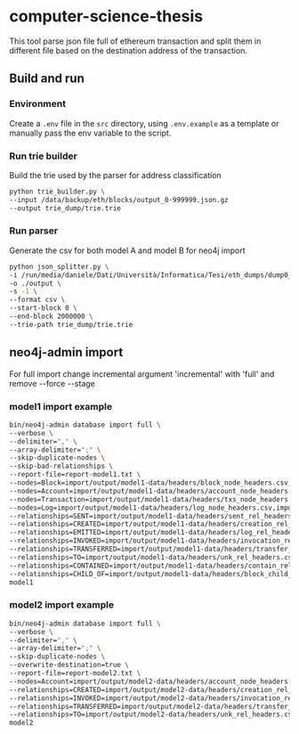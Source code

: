 # computer-science-thesis
This tool parse json file full of ethereum transaction and split them in different file based on
the destination address of the transaction.

## Build and run

### Environment
Create a `.env` file in the `src` directory, using `.env.example` as a template or manually pass the env variable to the script.

### Run trie builder
Build the trie used by the parser for address classification

```bash
python trie_builder.py \
--input /data/backup/eth/blocks/output_0-999999.json.gz
--output trie_dump/trie.trie
```

### Run parser
Generate the csv for both model A and model B for neo4j import

```bash
python json_splitter.py \
-i /run/media/daniele/Dati/Università/Informatica/Tesi/eth_dumps/dump0_0-999999.json.gz \
-o ./output \
-s -1 \
--format csv \
--start-block 0 \
--end-block 2000000 \
--trie-path trie_dump/trie.trie
```

## neo4j-admin import
For full import change incremental argument 'incremental' with 'full' and remove --force --stage

### model1 import example
```bash
bin/neo4j-admin database import full \
--verbose \
--delimiter="," \
--array-delimiter=";" \
--skip-duplicate-nodes \
--skip-bad-relationships \
--report-file=report-model1.txt \
--nodes=Block=import/output/model1-data/headers/block_node_headers.csv,import/output/model1-data/nodes/blocks.\* \
--nodes=Account=import/output/model1-data/headers/account_node_headers.csv,import/output/model1-data/nodes/account.\* \
--nodes=Transaction=import/output/model1-data/headers/txs_node_headers.csv,import/output/model1-data/nodes/txs.\* \
--nodes=Log=import/output/model1-data/headers/log_node_headers.csv,import/output/model1-data/nodes/log.\* \
--relationships=SENT=import/output/model1-data/headers/sent_rel_headers.csv,import/output/model1-data/rel/sent.\* \
--relationships=CREATED=import/output/model1-data/headers/creation_rel_headers.csv,import/output/model1-data/rel/creation.\* \
--relationships=EMITTED=import/output/model1-data/headers/log_rel_headers.csv,import/output/model1-data/rel/emitted.\* \
--relationships=INVOKED=import/output/model1-data/headers/invocation_rel_headers.csv,import/output/model1-data/rel/invocation.\* \
--relationships=TRANSFERRED=import/output/model1-data/headers/transfer_rel_headers.csv,import/output/model1-data/rel/transfer.\* \
--relationships=TO=import/output/model1-data/headers/unk_rel_headers.csv,import/output/model1-data/rel/unk.\* \
--relationships=CONTAINED=import/output/model1-data/headers/contain_rel_headers.csv,import/output/model1-data/rel/contained.\* \
--relationships=CHILD_OF=import/output/model1-data/headers/block_child_rel_headers.csv,import/output/model1-data/rel/child-of.\* \
model1
```

### model2 import example
```bash
bin/neo4j-admin database import full \
--verbose \
--delimiter="," \
--array-delimiter=";" \
--skip-duplicate-nodes \
--overwrite-destination=true \
--report-file=report-model2.txt \
--nodes=Account=import/output/model2-data/headers/account_node_headers.csv,import/output/model2-data/nodes/account.\* \
--relationships=CREATED=import/output/model2-data/headers/creation_rel_headers.csv,import/output/model2-data/rel/creation.\* \
--relationships=INVOKED=import/output/model2-data/headers/invocation_rel_headers.csv,import/output/model2-data/rel/invocation.\* \
--relationships=TRANSFERRED=import/output/model2-data/headers/transfer_rel_headers.csv,import/output/model2-data/rel/transfer.\* \
--relationships=TO=import/output/model2-data/headers/unk_rel_headers.csv,import/output/model2-data/rel/unk.\* \
model2
```
